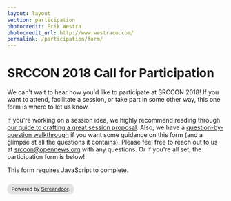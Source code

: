 ```yaml
---
layout: layout
section: participation
photocredit: Erik Westra
photocredit_url: http://www.westraco.com/
permalink: /participation/form/
---
```


# SRCCON 2018 Call for Participation

We can't wait to hear how you'd like to participate at SRCCON 2018! If you want to attend, facilitate a session, or take part in some other way, this one form is where to let us know.

If you're working on a session idea, we highly recommend reading through [our guide to crafting a great session proposal](/sessions/proposal-guide). Also, we have a [question-by-question walkthrough](https://opennews.org/blog/srccon-participation-howto) if you want some guidance on this form (and a glimpse at all the questions it contains). Please feel free to reach out to us at [srccon@opennews.org](mailto:srccon@opennews.org) with any questions. Or if you're all set, the participation form is below!

<script>window.jQuery || document.write('<script src="//code.jquery.com/jquery-2.2.3.min.js"><\/script>')</script>
<link href="//d3q1ytufopwvkq.cloudfront.net/1/formrenderer.css" rel="stylesheet" />
<script src="//d3q1ytufopwvkq.cloudfront.net/1/formrenderer.js"></script>

<form data-formrenderer>This form requires JavaScript to complete.</form>
<small style='display:inline-block;margin-top:10px;background:rgba(0,0,0,0.1);padding:5px 10px;border-radius:10px;'>Powered by <a href='https://www.dobt.co/screendoor/'>Screendoor</a>.</small>

<script>new FormRenderer({"project_id":"D8NqcmDJnjDGSTlj", "afterSubmit": "/participation/thanks"});</script>
